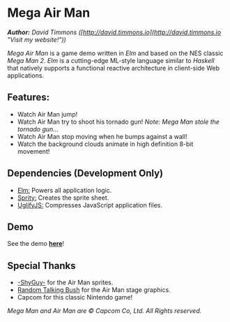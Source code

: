 Mega Air Man
====================
_**Author:** David Timmons ([http://david.timmons.io](http://david.timmons.io "Visit my website!"))_

_Mega Air Man_ is a game demo written in _Elm_ and based on the NES classic _Mega Man 2_. _Elm_ is a cutting-edge ML-style language similar to _Haskell_ that natively supports a functional reactive architecture in client-side Web applications.

## Features:

* Watch Air Man jump!
* Watch Air Man try to shoot his tornado gun! _Note: Mega Man stole the tornado gun..._
* Watch Air Man stop moving when he bumps against a wall!
* Watch the background clouds animate in high definition 8-bit movement!

## Dependencies (Development Only)

* [Elm:](http://elm-lang.org/ "See the Elm website.") Powers all application logic.
* [Sprity:](https://github.com/sprity/sprity "See the Sprity repo.") Creates the sprite sheet.
* [UglifyJS:](http://lisperator.net/uglifyjs/ "See the UglifyJS website.") Compresses JavaScript application files.

## Demo

See the demo [**here**](http://mega-air-man.timmons.io "Play the Mega Air Man demo.")!

## Special Thanks

* [-ShyGuy-](http://www.spriters-resource.com/submitter/-ShyGuy-/ "See -ShyGuy-'s projects.'") for the Air Man sprites.
* [Random Talking Bush](http://spritedatabase.net/contributor/396 "See Random Talking Bush's projects.'") for the Air Man stage graphics.
* Capcom for this classic Nintendo game!

_Mega Man and Air Man are &#169; Capcom Co, Ltd. All Rights reserved._
